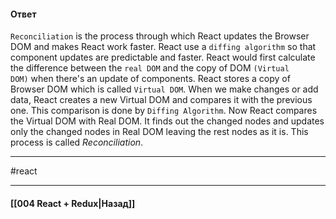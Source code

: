 #### Ответ

`Reconciliation` is the process through which React updates the Browser DOM and makes React work faster. React use a `diffing algorithm` so that component updates are predictable and faster. React would first calculate the difference between the `real DOM` and the copy of DOM `(Virtual DOM)` when there's an update of components. React stores a copy of Browser DOM which is called `Virtual DOM`. When we make changes or add data, React creates a new Virtual DOM and compares it with the previous one. This comparison is done by `Diffing Algorithm`. Now React compares the Virtual DOM with Real DOM. It finds out the changed nodes and updates only the changed nodes in Real DOM leaving the rest nodes as it is. This process is called _Reconciliation_.


____
#react

____

#### [[004 React + Redux|Назад]]